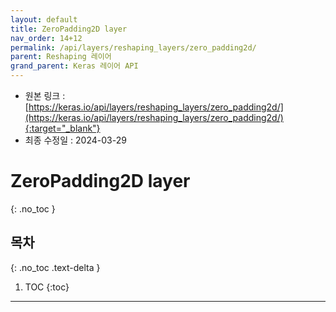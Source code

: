 ```yaml
---
layout: default
title: ZeroPadding2D layer
nav_order: 14+12
permalink: /api/layers/reshaping_layers/zero_padding2d/
parent: Reshaping 레이어
grand_parent: Keras 레이어 API
---
```


* 원본 링크 : [https://keras.io/api/layers/reshaping_layers/zero_padding2d/](https://keras.io/api/layers/reshaping_layers/zero_padding2d/){:target="_blank"}
* 최종 수정일 : 2024-03-29

# ZeroPadding2D layer
{: .no_toc }

## 목차
{: .no_toc .text-delta }

1. TOC
{:toc}

---
